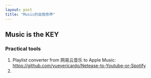 ```yaml
---
layout: post
title: "Music的自我修养"
---
```


## Music is the KEY

### Practical tools

1. Playlist converter from 网易云音乐 to Apple Music: https://github.com/yueyericardo/Netease-to-Youtube-or-Spotify
2.
